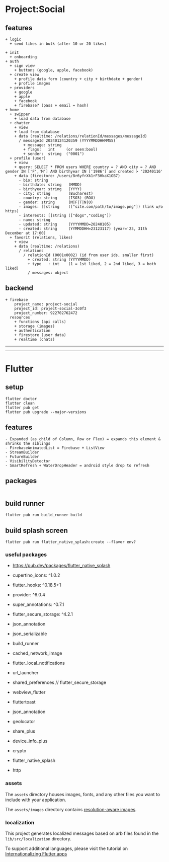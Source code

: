 # Project:Social

## features
```
+ logic
  + send likes in bulk (after 10 or 20 likes)

+ init
  + onboarding
+ auth
  + sign view
    + buttons (google, apple, facebook) 
  + create view
    + profile data form (country + city + birthdate + gender)
    + profile images
  + providers
    + google
    + apple
    + facebook
    + firebase? (pass + email = hash)
+ home
  + swipper
    + load data from database
  + chatter
    + view 
    + load from database
    + data (realtime: /relations/relationId/messages/messageId)
      / messageId 20240124120359 (YYYYMMDDHHMMSS) 
        + message: string
        + flags:   int     (or seen:bool)
        + sender:  string  ("0001")
  + profile (user)
    + view
    + query: SELECT * FROM users WHERE country = ? AND city = ? AND gender IN ['F','M'] AND birthyear IN ['1986'] and created > '20240116'
    + data (firestore: /users/8r6yfrXk1rF3HkaX1OB7)
      - bio: string
      - birthdate: string   (MMDD)
      - birthyear: string   (YYYY)
      - city: string        (Bucharest)
      - country: string     (ISO3) (ROU)
      - gender: string      (M|F|T|N|O)
      - images: []string    (["site.com/path/to/image.png"]) (link w/o https)
      - interests: []string (["dogs","coding"])
      - name: string
      - updated: string     (YYYYMMDD=20240105)
      - created: string     (YYMMDDHH=23123117) (year='23, 31th December at 17:00)
  + favorit (relations, likes)
    + view
    + data (realtime: /relations)
      / relations
        / relationId (0001x0002) (id from user ids, smaller first)
          + created: string (YYYYMMDD)
          + type   : int    (1 = 1st liked, 2 = 2nd liked, 3 = both liked)
          / messages: object

```
## backend
```
+ firebase
    project_name: project-social
    project_id: project-social-3c0f3
    project_number: 922702762472
  resources
    + functions (api calls)
    + storage (images)
    + authentication 
    + firestore (user data)
    + realtime (chats)
```
---
---
# Flutter
## setup
```
flutter doctor
flutter clean
flutter pub get
flutter pub upgrade --major-versions
```
## features
```
- Expanded (as child of Column, Row or Flex) = expands this element & shrinks the siblings
- FirebaseAnimatedList = Firebase + ListView
- StreamBuilder
- FutureBuilder
- VisibilityDetector
- SmartRefresh + WaterDropHeader = android style drop to refresh
```
## packages
```

```



## build runner
```shell
flutter pub run build_runner build
```

## build splash screen
```shell
flutter pub run flutter_native_splash:create --flavor env?
```



### useful packages
- https://pub.dev/packages/flutter_native_splash
- cupertino_icons: ^1.0.2
- flutter_hooks: ^0.18.5+1
- provider: ^6.0.4
- super_annotations: ^0.7.1
- flutter_secure_storage: ^4.2.1

- json_annotation

- json_serializable
- build_runner


- cached_network_image
- flutter_local_notifications
- url_launcher
- shared_preferences // flutter_secure_storage
- webview_flutter
- fluttertoast
- json_annotation
- geolocator
- share_plus
- device_info_plus
- crypto
- flutter_native_splash
- http

### assets

The `assets` directory houses images, fonts, and any other files you want to
include with your application.

The `assets/images` directory contains [resolution-aware
images](https://flutter.dev/docs/development/ui/assets-and-images#resolution-aware).

### localization

This project generates localized messages based on arb files found in
the `lib/src/localization` directory.

To support additional languages, please visit the tutorial on
[Internationalizing Flutter
apps](https://flutter.dev/docs/development/accessibility-and-localization/internationalization)

